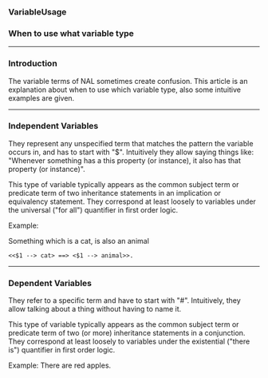 ### VariableUsage
### When to use what variable type

***
### Introduction
The variable terms of NAL sometimes create confusion. This article is an explanation about when to use which variable type, also some intuitive examples are given.

***
### Independent Variables
They represent any unspecified term that matches the pattern the variable occurs in, and has to start with "$". Intuitively they allow saying things like: "Whenever something has a this property (or instance), it also has that property (or instance)".

This type of variable typically appears as the common subject term or predicate term of two inheritance statements in an implication or equivalency statement. They correspond at least loosely to variables under the universal ("for all") quantifier in first order logic.

Example:

Something which is a cat, is also an animal

`<<$1 --> cat> ==> <$1 --> animal>>.`
***
### Dependent Variables

They refer to a specific term and have to start with "#". Intuitively, they allow talking about a thing without having to name it.

This type of variable typically appears as the common subject term or predicate term of two (or more) inheritance statements in a conjunction. They correspond at least loosely to variables under the existential ("there is") quantifier in first order logic.

Example: There are red apples.
